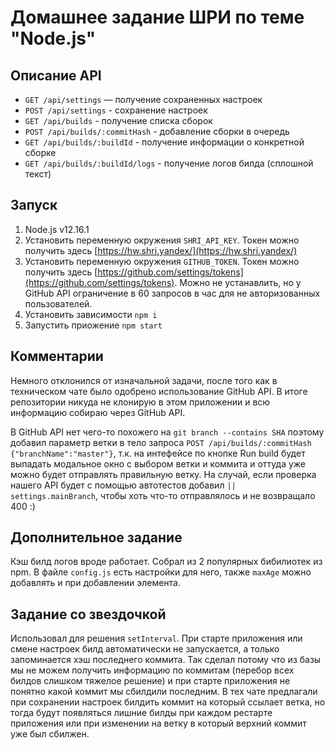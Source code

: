 # Домашнее задание ШРИ по теме "Node.js"

## Описание API

- `GET /api/settings` — получение сохраненных настроек
- `POST /api/settings` - cохранение настроек
- `GET /api/builds` - получение списка сборок
- `POST /api/builds/:commitHash` - добавление сборки в очередь
- `GET /api/builds/:buildId` - получение информации о конкретной сборке
- `GET /api/builds/:buildId/logs` - получение логов билда (сплошной текст)

## Запуск

1. Node.js v12.16.1
1. Установить переменную окружения `SHRI_API_KEY`. Токен можно получить здесь [https://hw.shri.yandex/](https://hw.shri.yandex/)
1. Установить переменную окружения `GITHUB_TOKEN`. Токен можно получить здесь [https://github.com/settings/tokens](https://github.com/settings/tokens). Можно не устанавлить, но у GitHub API ограничение в 60 запросов в час для не авторизованных пользователей.
1. Установить зависимости `npm i`
1. Запустить приожение `npm start`

## Комментарии

Немного отклонился от изначальной задачи, после того как в техническом чате было одобрено использование GitHub API. В итоге репозитории никуда не клонирую в этом приложении и всю информацию собираю через GitHub API.

В GitHub API нет чего-то похожего на `git branch --contains SHA` поэтому добавил параметр ветки в тело запроса `POST /api/builds/:commitHash` `{"branchName":"master"}`, т.к. на интефейсе по кнопке Run build будет выпадать модальное окно с выбором ветки и коммита и оттуда уже можно будет отправлять правильную ветку. На случай, если проверка нашего API будет с помощью автотестов добавил `|| settings.mainBranch`, чтобы хоть что-то отправлялось и не возвращало 400 :)

## Дополнительное задание

Кэш билд логов вроде работает. Собрал из 2 популярных бибилиотек из npm. В файле `config.js` есть настройки для него, также `maxAge` можно добавлять и при добавлении элемента.

## Задание со звездочкой

Использовал для решения `setInterval`. При старте приложения или смене настроек билд автоматически не запускается, а только запоминается хэш последнего коммита. Так сделал потому что из базы мы не можем получить информацию по коммитам (перебор всех билдов слишком тяжелое решение) и при старте приложения не понятно какой коммит мы сбилдили последним. В тех чате предлагали при сохранении настроек билдить коммит на который ссылает ветка, но тогда будут появляться лишние билды при каждом рестарте приложения или при изменении на ветку в который верхний коммит уже был сбилжен.
